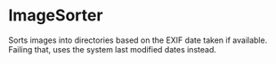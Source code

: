 ImageSorter
===========

Sorts images into directories based on the EXIF date taken if available. Failing that, uses the system last modified dates instead.
